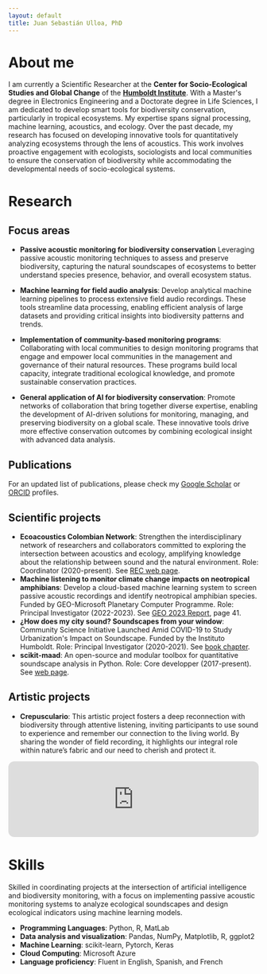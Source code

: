 ```yaml
---
layout: default
title: Juan Sebastián Ulloa, PhD
---
```


# About me
I am currently a Scientific Researcher at the **Center for Socio-Ecological Studies and Global Change** of the **[Humboldt Institute](https://www.humboldt.org.co/)**. With a Master's degree in Electronics Engineering and a Doctorate degree in Life Sciences, I am dedicated to develop smart tools for biodiversity conservation, particularly in tropical ecosystems. My expertise spans signal processing, machine learning, acoustics, and ecology. Over the past decade, my research has focused on developing innovative tools for quantitatively analyzing ecosystems through the lens of acoustics. This work involves proactive engagement with ecologists, sociologists and local communities to ensure the conservation of biodiversity while accommodating the developmental needs of socio-ecological systems.

# Research
## Focus areas
* **Passive acoustic monitoring for biodiversity conservation** Leveraging passive acoustic monitoring techniques to assess and preserve biodiversity, capturing the natural soundscapes of ecosystems to better understand species presence, behavior, and overall ecosystem status.

* **Machine learning for field audio analysis**: Develop analytical machine learning pipelines to process extensive field audio recordings. These tools streamline data processing, enabling efficient analysis of large datasets and providing critical insights into biodiversity patterns and trends.

* **Implementation of community-based monitoring programs**: Collaborating with local communities to design monitoring programs that engage and empower local communities in the management and governance of their natural resources. These programs build local capacity, integrate traditional ecological knowledge, and promote sustainable conservation practices.

* **General application of AI for biodiversity conservation**: Promote networks of collaboration that bring together diverse expertise, enabling the development of AI-driven solutions for monitoring, managing, and preserving biodiversity on a global scale. These innovative tools drive more effective conservation outcomes by combining ecological insight with advanced data analysis.

## Publications
For an updated list of publications, please check my [Google Scholar](https://scholar.google.com/citations?user=xdHmzxcAAAAJ&hl=en&oi=ao) or [ORCID](https://orcid.org/0000-0001-5666-6942) profiles.

## Scientific projects
* **Ecoacoustics Colombian Network**: Strengthen the interdisciplinary network of researchers and collaborators committed to exploring the intersection between acoustics and ecology, amplifying knowledge about the relationship between sound and the natural environment. Role: Coordinator (2020-present). See [REC web page](https://redecoacustica.org/).
* **Machine listening to monitor climate change impacts on neotropical amphibians**: Develop a cloud-based machine learning system to screen passive acoustic recordings and identify neotropical amphibian species. Funded by GEO-Microsoft Planetary Computer Programme. Role: Principal Investigator  (2022-2023). See [GEO 2023 Report](https://earthobservations.org/storage/app/media/documents/Events/GEO-Week-2023/GEO%202023%20Highlights%20Report.pdf), page 41.
* **¿How does my city sound? Soundscapes from your window**: Community Science Initiative Launched Amid COVID-19 to Study Urbanization's Impact on Soundscape. Funded by the Instituto Humboldt. Role: Principal Investigator (2020-2021). See [book chapter](https://proyectos.humboldt.org.co/biodivercitiesby2030/pdf/exp-the-sounds-of-the-city.pdf).
* **scikit-maad**: An open-source and modular toolbox for quantitative soundscape analysis in Python. Role: Core developper (2017-present). See [web page](https://scikit-maad.github.io/).


## Artistic projects
* **Crepusculario**: This artistic project fosters a deep reconnection with biodiversity through attentive listening, inviting participants to use sound to experience and remember our connection to the living world. By sharing the wonder of field recording, it highlights our integral role within nature’s fabric and our need to cherish and protect it. 
<iframe style="border-radius:12px" src="https://open.spotify.com/embed/show/6if6tzlPSLMkmmCLkAwJXH?utm_source=generator" width="100%" height="152" frameBorder="0" allowfullscreen="" allow="autoplay; clipboard-write; encrypted-media; fullscreen; picture-in-picture" loading="lazy"></iframe>

# Skills
Skilled in coordinating projects at the intersection of artificial intelligence and biodiversity monitoring, with a focus on implementing passive acoustic monitoring systems to analyze ecological soundscapes and design ecological indicators using machine learning models.
* **Programming Languages**: Python, R, MatLab
* **Data analysis and visualization**: Pandas, NumPy, Matplotlib, R, ggplot2
* **Machine Learning**: scikit-learn, Pytorch, Keras
* **Cloud Computing**: Microsoft Azure
* **Language proficiency**: Fluent in English, Spanish, and French